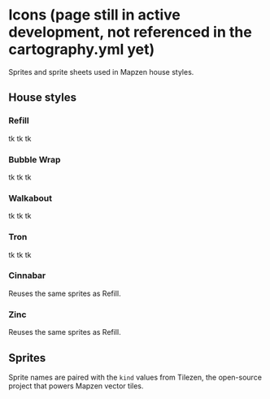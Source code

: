 # Icons (page still in active development, not referenced in the cartography.yml yet)

Sprites and sprite sheets used in Mapzen house styles.

## House styles

### Refill

tk tk tk

### Bubble Wrap

tk tk tk

### Walkabout

tk tk tk

### Tron

tk tk tk

### Cinnabar

Reuses the same sprites as Refill.

### Zinc

Reuses the same sprites as Refill.

## Sprites

Sprite names are paired with the `kind` values from Tilezen, the open-source project that powers Mapzen vector tiles.
